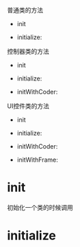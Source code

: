 普通类的方法

* init

* initialize:

控制器类的方法

* init

* initialize:

* initWithCoder:

UI控件类的方法

* init

* initialize:

* initWithCoder:

* initWithFrame:

# init

初始化一个类的时候调用 

# initialize





